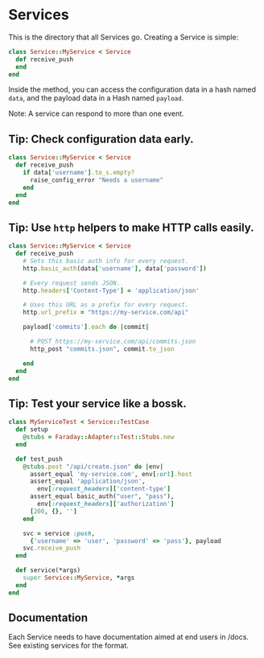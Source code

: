 # Services

This is the directory that all Services go.  Creating a Service is
simple:

```ruby
class Service::MyService < Service
  def receive_push
  end
end
```

Inside the method, you can access the configuration data in a hash named
`data`, and the payload data in a Hash named `payload`.

Note: A service can respond to more than one event.

## Tip: Check configuration data early.

```ruby
class Service::MyService < Service
  def receive_push
    if data['username'].to_s.empty?
      raise_config_error "Needs a username"
    end
  end
end
```

## Tip: Use `http` helpers to make HTTP calls easily.

```ruby
class Service::MyService < Service
  def receive_push
    # Sets this basic auth info for every request.
    http.basic_auth(data['username'], data['password'])

    # Every request sends JSON.
    http.headers['Content-Type'] = 'application/json'

    # Uses this URL as a prefix for every request.
    http.url_prefix = "https://my-service.com/api"

    payload['commits'].each do |commit|

      # POST https://my-service.com/api/commits.json
      http_post "commits.json", commit.to_json

    end
  end
end
```

## Tip: Test your service like a bossk.

```ruby
class MyServiceTest < Service::TestCase
  def setup
    @stubs = Faraday::Adapter::Test::Stubs.new
  end

  def test_push
    @stubs.post "/api/create.json" do |env|
      assert_equal 'my-service.com', env[:url].host
      assert_equal 'application/json',
        env[:request_headers]['content-type']
      assert_equal basic_auth("user", "pass"),
        env[:request_headers]['authorization']
      [200, {}, '']
    end

    svc = service :push,
      {'username' => 'user', 'password' => 'pass'}, payload
    svc.receive_push
  end

  def service(*args)
    super Service::MyService, *args
  end
end
```

## Documentation

Each Service needs to have documentation aimed at end users in /docs.
See existing services for the format.
